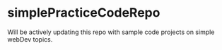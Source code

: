 # simplePracticeCodeRepo
Will be actively updating this repo with sample code projects on simple webDev topics. 
